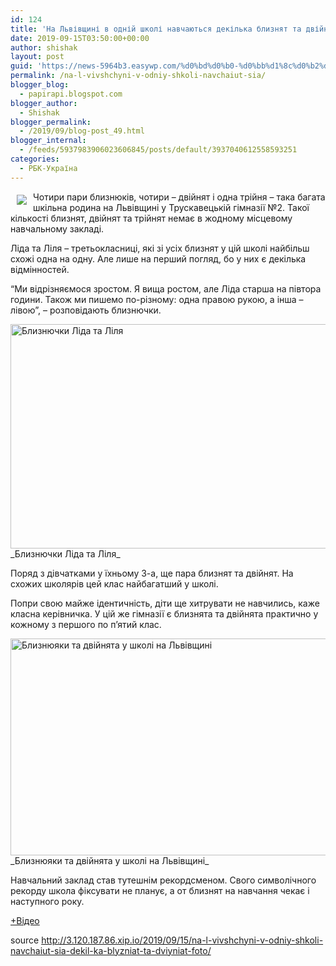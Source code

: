 ```yaml
---
id: 124
title: 'На Львівщині в одній школі навчаються декілька близнят та двійнят: фото'
date: 2019-09-15T03:50:00+00:00
author: shishak
layout: post
guid: 'https://news-5964b3.easywp.com/%d0%bd%d0%b0-%d0%bb%d1%8c%d0%b2%d1%96%d0%b2%d1%89%d0%b8%d0%bd%d1%96-%d0%b2-%d0%be%d0%b4%d0%bd%d1%96%d0%b9-%d1%88%d0%ba%d0%be%d0%bb%d1%96-%d0%bd%d0%b0%d0%b2%d1%87%d0%b0%d1%8e%d1%82%d1%8c%d1%81%d1%8f/'
permalink: /na-l-vivshchyni-v-odniy-shkoli-navchaiut-sia/
blogger_blog:
  - papirapi.blogspot.com
blogger_author:
  - Shishak
blogger_permalink:
  - /2019/09/blog-post_49.html
blogger_internal:
  - /feeds/5937983906023606845/posts/default/3937040612558593251
categories:
  - РБК-Україна
---
```

<img align="left" vspace="5" hspace="10" src="https://24tv.ua/resources/photos/news/640_DIR/201909/1205409.jpg" /> Чотири пари близнюків, чотири – двійнят і одна трійня – така багата шкільна родина на Львівщині у Трускавецькій гімназії №2. Такої кількості близнят, двійнят та трійнят немає в жодному місцевому навчальному закладі.

Ліда та Ліля – третьокласниці, які зі усіх близнят у цій школі найбільш схожі одна на одну. Але лише на перший погляд, бо у них є декілька відмінностей.&nbsp;

“Ми відрізняємося зростом. Я вища ростом, але Ліда старша&nbsp;на півтора години. Також ми пишемо по-різному: одна правою рукою, а інша – лівою”, – розповідають близнючки.

<img alt="Близнючки Ліда та Ліля" src="https://24tv.ua/resources/photos/news/620_DIR/201909/1205409_9445395.jpg?201909143714" style="width: 640px;height: 359px" />  
_Близнючки Ліда та Ліля_

Поряд з дівчатками у їхньому 3-а, ще пара близнят та двійнят. На схожих школярів цей клас найбагатший у школі.

Попри свою майже ідентичність, діти ще хитрувати не навчились, каже класна керівничка. У цій же гімназії є близнята та двійнята практично у кожному з першого по п’ятий клас.

<img alt="Близнюяки та двійнята у школі на Львівщині" src="https://24tv.ua/resources/photos/news/620_DIR/201909/1205409_9445383.jpg?201909143714" style="width: 640px;height: 347px" />  
_Близнюяки та двійнята у школі на Львівщині_

Навчальний заклад став тутешнім рекордсменом. Свого символічного рекорду школа фіксувати не планує, а от близнят на навчання чекає і наступного року.

[+Відео](https://24tv.ua/na_lvivshhini_v_odniy_shkoli_navchayutsya_dekilka_bliznyat_ta_dviynyat_foto_n1205409)

source <http://3.120.187.86.xip.io/2019/09/15/na-l-vivshchyni-v-odniy-shkoli-navchaiut-sia-dekil-ka-blyzniat-ta-dviyniat-foto/>